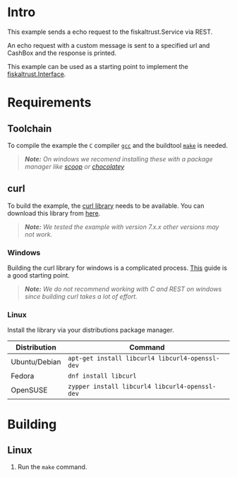 # Intro

This example sends a echo request to the fiskaltrust.Service via REST.

An echo request with a custom message is sent to a specified url and CashBox and the response is printed.

This example can be used as a starting point to implement the [fiskaltrust.Interface](https://github.com/fiskaltrust/interface-doc).

# Requirements

## Toolchain

To compile the example the `C` compiler [`gcc`](https://gcc.gnu.org/install/) and the buildtool [`make`](https://www.gnu.org/software/make/) is needed.

> _**Note:** On windows we recomend installing these with a package manager like [scoop](https://scoop.sh/) or [chocolatey](https://chocolatey.org/)_

## curl

To build the example, the [curl library](https://curl.haxx.se/libcurl/) needs to be available. You can download this library from [here](https://curl.haxx.se/download.html).

> _**Note:** We tested the example with version 7.x.x other versions may not work._

### Windows

Building the curl library for windows is a complicated process. [This](https://albertino80.github.io/building.html) guide is a good starting point.

> _**Note:** We do not recommend working with C and REST on windows since building curl takes a lot of effort._

### Linux

Install the library via your distributions package manager.

| Distribution  | Command                    |
|---------------|----------------------------|
| Ubuntu/Debian | `apt-get install libcurl4 libcurl4-openssl-dev` |
| Fedora        | `dnf install libcurl`                           |
| OpenSUSE      | `zypper install libcurl4 libcurl4-openssl-dev`  |

# Building

## Linux

  1. Run the `make` command.
